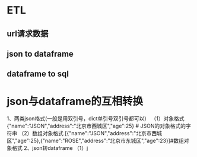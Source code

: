 # ETL
## url请求数据
## json to dataframe
## dataframe to sql
# json与dataframe的互相转换
1、两类json格式(一般是用双引号，dict单引号双引号都可以）
（1）对象格式  {"name":"JSON","address":"北京市西城区","age":25} # JSON的对象格式的字符串
（2）数组对象格式   [{"name":"JSON","address":"北京市西城区","age":25},{"name":"ROSE","address":"北京市东城区","age":23}]#数组对象格式
2、json转dataframe
 （1）j
